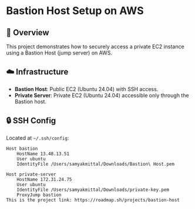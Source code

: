 # Bastion Host Setup on AWS

## 📌 Overview
This project demonstrates how to securely access a private EC2 instance using a Bastion Host (jump server) on AWS.

## ☁️ Infrastructure

- **Bastion Host**: Public EC2 (Ubuntu 24.04) with SSH access.
- **Private Server**: Private EC2 (Ubuntu 24.04) accessible only through the Bastion host.

## 🔒 SSH Config

Located at `~/.ssh/config`:

```ssh
Host bastion
    HostName 13.48.13.51
    User ubuntu
    IdentityFile /Users/samyakmittal/Downloads/Bastion\ Host.pem

Host private-server
    HostName 172.31.24.75
    User ubuntu
    IdentityFile /Users/samyakmittal/Downloads/private-key.pem
    ProxyJump bastion
This is the project link: https://roadmap.sh/projects/bastion-host
